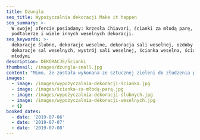 ```yaml
---
title: Dżungla
seo_title: Wypożyczalnia dekoracji Make it happen
seo_summary: >-
  W swojej ofercie posiadamy: krzesła Chiavari, ścianki za młodą parę,
  podtalerze i wiele innych weselnych dekoracji. 
seo_keywords: >-
  dekoracje ślubne, dekoracje weselne, dekoracja sali weselnej, ozdoby ślubne,
  dekoracje sal weselnych, wystrój sali weselnej, ścianka weselna, ścianka za
  młodymi
description: DEKORACJE/Ścianki
thumbnail: /images/dżungla-small.jpg
content: "Mimo, że została wykonana ze sztucznej zieleni do złudzenia przypomina żywą. A wszystko dzięki wyselekcjonowanym roślinom, które zostały użyte do jej stworzenia. Gwarantujemy, że Wasi goście nawet się nie zorientują, że nie trzeba jej podlewać \U0001F60A.\n\n•\tmateriał: konstrukcja wykonana z drewna;\n\n•\twymiary: 200cm wys. x 250cm szer.\n\n•\tcena wypożyczenia: 800 zł\n\n•\tstyl: inspirowany naturą\n\n•\ttransport na terenie Wrocławia - gratis, poza terenem Wrocławia wyceniany jest indywidualnie\n\n•\tnie ma możliwości odbioru osobistego\n\n•\tsprawdź dostępność w kalendarzu i dokonaj wstępnej rezerwacji\n\n•\twięcej  informacji znajdziesz w zakładce [JAK DZIAŁAMY](/form)"
images:
  - image: /images/wypożyczalnia-dekoracji-ścianka.jpg
  - image: /images/ścianka-za-młodą-parą.jpg
  - image: /images/wypożyczalnia-dekoracji-ślubnych.jpg
  - image: /images/wypożyczalnia-dekoracji-weselnych.jpg
  - {}
booked_dates:
  - date: '2019-07-06'
  - date: '2019-07-07'
  - date: '2019-07-08'
---
```


